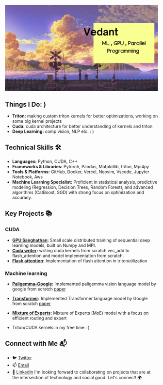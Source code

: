 ![image](https://github.com/ved1beta/ved1beta/blob/main/Vedant.png?raw=true)
## Things I Do: ) 
- **Triton:** making custom triton kernels for better optimizations, working on some big kernel projects
- **Cuda:**  cuda architecture for better understanding of kernels and triton
- **Deep Learning:** comp vision, NLP etc. : ) 
## Technical Skills 🛠️
- **Languages:** Python, CUDA, C++ 
- **Frameworks & Libraries:** Pytorch, Pandas, Matplotlib, triton, Mpi4py
- **Tools & Platforms:** GitHub, Docker, Vercel, Neovim, Vscode, Jupyter Notebook, Aws
- **Machine Learning Specialist:** Proficient in statistical analysis, predictive modeling (Regression, Decision Trees, Random Forest), and advanced algorithms (CatBoost, SGD) with strong focus on optimization and accuracy.
## Key Projects 📚
### CUDA
- **[GPU Sanghathan](https://github.com/ved1beta/GPU-sanghathan):** Small scale distributed training of sequential deep learning models, built on Numpy and MPI.
- **[Cuda writer](https://github.com/ved1beta/Cuda_writer):** writing cuda kernels from scratch vec_add to flash_attention and model implementation from scratch.
- **[Flash attention](https://github.com/ved1beta/Triton):** Implementation of flash attention in tritonutilization
### Machine learning 
- **[Paligemma-Google](https://github.com/ved1beta/Paligemma):** Implemented paligemma vision language model by google from scratch [paper](https://arxiv.org/pdf/2407.07726)
- **[Transformer](https://github.com/ved1beta/Transformer):** Implemented Transformer language model by Google from scratch [paper](https://arxiv.org/pdf/1706.03762)
  
- **[Mixture of Experts](https://github.com/ved1beta/Mixture_of_experts):** Mixture of Experts (MoE) model with a focus on efficient routing and expert 
- Triton/CUDA kernels in my free time : ) 
## Connect with Me 📬
- 🐦 [Twitter](https://twitter.com/ant_vedaya)
- 📫 [Email](mailto:ved.work2024@gmail.com)
- 🔗 [LinkedIn](https://www.linkedin.com/in/vednatthote/)
I'm looking forward to collaborating on projects that are at the intersection of technology and social good. Let's connect! 🌍
